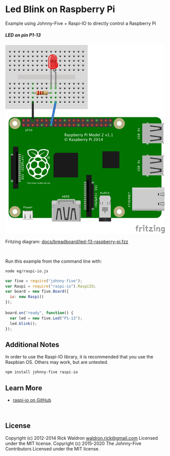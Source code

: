<!--remove-start-->

# Led Blink on Raspberry Pi

<!--remove-end-->


Example using Johnny-Five + Raspi-IO to directly control a Raspberry Pi





##### LED on pin P1-13



![docs/breadboard/led-13-raspberry-pi.png](breadboard/led-13-raspberry-pi.png)<br>

Fritzing diagram: [docs/breadboard/led-13-raspberry-pi.fzz](breadboard/led-13-raspberry-pi.fzz)

&nbsp;




Run this example from the command line with:
```bash
node eg/raspi-io.js
```


```javascript
var five = require("johnny-five");
var Raspi = require("raspi-io").RaspiIO;
var board = new five.Board({
  io: new Raspi()
});

board.on("ready", function() {
  var led = new five.Led("P1-13");
  led.blink();
});


```








## Additional Notes
In order to use the Raspi-IO library, it is recommended that you use
the Raspbian OS. Others may work, but are untested.
```sh
npm install johnny-five raspi-io
```


## Learn More

- [raspi-io on GitHub](https://github.com/nebrius/raspi-io/)

&nbsp;

<!--remove-start-->

## License
Copyright (c) 2012-2014 Rick Waldron <waldron.rick@gmail.com>
Licensed under the MIT license.
Copyright (c) 2015-2020 The Johnny-Five Contributors
Licensed under the MIT license.

<!--remove-end-->
